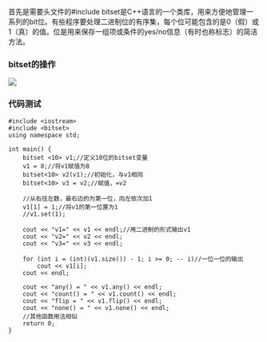 

首先是需要头文件的#include
bitset是C++语言的一个类库，用来方便地管理一系列的bit位。有些程序要处理二进制位的有序集，每个位可能包含的是0（假）或1（真）的值。位是用来保存一组项或条件的yes/no信息（有时也称标志）的简洁方法。

### **bitset的操作**

![](http://i.imgur.com/YRB4DY3.png)

### **代码测试** ###

```
#include <iostream>
#include <bitset>
using namespace std;
 
int main() {
    bitset <10> v1;//定义10位的bitset变量
    v1 = 8;//将v1赋值为8
    bitset<10> v2(v1);//初始化，与v1相同
    bitset<10> v3 = v2;//赋值，=v2
 
    //从右往左数，最右边的为第一位，向左依次加1
    v1[1] = 1;//将v1的第一位置为1
    //v1.set(1);
 
    cout << "v1=" << v1 << endl;//用二进制的形式输出v1
    cout << "v2=" << v2 << endl;
    cout << "v3=" << v3 << endl;
 
    for (int i = (int)(v1.size()) - 1; i >= 0; -- i)//一位一位的输出
        cout << v1[i];
    cout << endl;
 
    cout << "any() = " << v1.any() << endl;
    cout << "count() = " << v1.count() << endl;
    cout << "flip = " << v1.flip() << endl;
    cout << "none() = " << v1.none() << endl;
    //其他函数用法相似
    return 0;
}
```